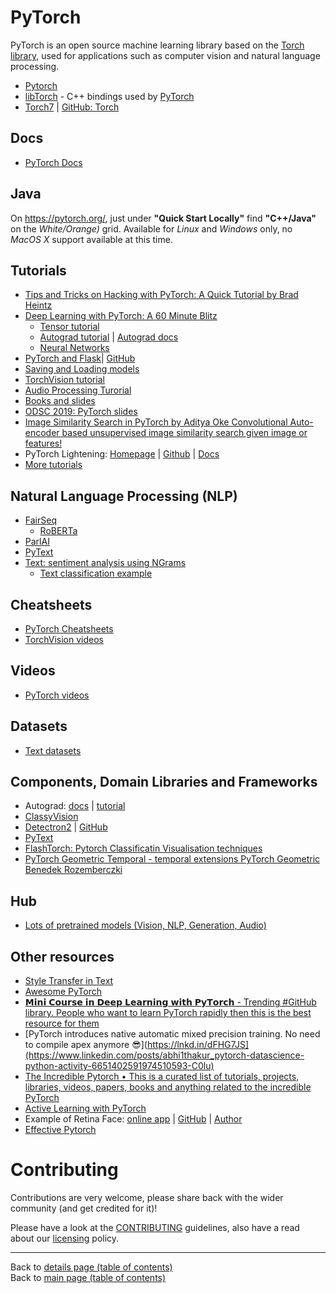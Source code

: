 # PyTorch

PyTorch is an open source machine learning library based on the [Torch library](http://torch.ch/), used for applications such as computer vision and natural language processing.

- [Pytorch](https://pytorch.org/)
- [libTorch](https://pytorch.org/cppdocs/installing.html) - C++ bindings used by [PyTorch](https://pytorch.org/)
- [Torch7](https://github.com/torch/torch7) | [GitHub: Torch](https://github.com/torch)

## Docs

- [PyTorch Docs](https://pytorch.org/docs/stable/index.html)

## Java

On https://pytorch.org/, just under **"Quick Start Locally"** find **"C++/Java"** on the _White/Orange)_ grid. Available for _Linux_ and _Windows_ only, no _MacOS X_ support available at this time. 

## Tutorials

- [Tips and Tricks on Hacking with PyTorch: A Quick Tutorial by Brad Heintz](https://www.youtube.com/watch?v=nwMPwR5TRCA)
- [Deep Learning with PyTorch: A 60 Minute Blitz](https://pytorch.org/tutorials/beginner/deep_learning_60min_blitz.html)
  - [Tensor tutorial](https://pytorch.org/tutorials/beginner/blitz/tensor_tutorial.html#sphx-glr-beginner-blitz-tensor-tutorial-py)
  - [Autograd tutorial](https://pytorch.org/tutorials/beginner/blitz/autograd_tutorial.html#sphx-glr-beginner-blitz-autograd-tutorial-py) | [Autograd docs](https://pytorch.org/docs/stable/autograd.html#function)
  - [Neural Networks](https://pytorch.org/tutorials/beginner/blitz/neural_networks_tutorial.html)
- [PyTorch and Flask](https://pytorch.org/tutorials/intermediate/flask_rest_api_tutorial.html)| [GitHub](https://github.com/avinassh/pytorch-flask-api)
- [Saving and Loading models](https://pytorch.org/tutorials/beginner/saving_loading_models.html)
- [TorchVision tutorial](https://pytorch.org/tutorials/intermediate/torchvision_tutorial.html)
- [Audio Processing Turorial](https://pytorch.org/tutorials/beginner/audio_preprocessing_tutorial.html)
- [Books and slides](https://github.com/bat67/pytorch-tutorials-examples-and-books/tree/master/books-and-slides)
- [ODSC 2019: PyTorch slides](https://github.com/soumith/talks/blob/master/2019-odsc-east-boston/pytorch-ODSC-East-2019.pdf)
- [Image Similarity Search in PyTorch by Aditya Oke Convolutional Auto-encoder based unsupervised image similarity search given image or features!](https://www.linkedin.com/posts/madewithml_machinelearning-artificialintelligence-madewithml-activity-6703312439720730624-4A73)
- PyTorch Lightening: [Homepage](https://pytorchlightning.ai) | [Github](https://github.com/PyTorchLightning/pytorch-lightning) | [Docs](https://pytorch-lightning.readthedocs.io/en/stable/)
- [More tutorials](https://pytorch.org/tutorials/)

## Natural Language Processing (NLP)

- [FairSeq](https://github.com/pytorch/fairseq/)
    - [RoBERTa](https://github.com/pytorch/fairseq/tree/master/examples/roberta)
- [ParlAI](https://github.com/facebookresearch/ParlAI)
- [PyText](https://github.com/facebookresearch/pytext)
- [Text: sentiment analysis using NGrams](https://pytorch.org/tutorials/beginner/text_sentiment_ngrams_tutorial.html) 
  - [Text classification example](https://github.com/pytorch/text/tree/master/examples/text_classification)

## Cheatsheets

- [PyTorch Cheatsheets](https://pytorch.org/tutorials/beginner/ptcheat.html)
- [TorchVision videos](https://www.youtube.com/watch?v=ECaQSXG_MBw)

## Videos

- [PyTorch videos](https://www.youtube.com/channel/UCWXI5YeOsh03QvJ59PMaXFw)

## Datasets

- [Text datasets](https://pytorch.org/text/datasets.html)

## Components, Domain Libraries and Frameworks

- Autograd: [docs](https://pytorch.org/docs/stable/autograd.html#function) | [tutorial](https://pytorch.org/tutorials/beginner/blitz/autograd_tutorial.html)
- [ClassyVision](https://github.com/facebookresearch/ClassyVision)
- [Detectron2](https://ai.facebook.com/blog/-detectron2-a-pytorch-based-modular-object-detection-library-/) | [GitHub](https://github.com/facebookresearch/detectron2)
- [PyText](https://github.com/facebookresearch/PyText)
- [FlashTorch: Pytorch Classificatin Visualisation techniques](https://misaogura.github.io/flashtorch/presentations/ldn-pytorch-meetup/#/)
- [PyTorch Geometric Temporal - temporal extensions PyTorch Geometric Benedek Rozemberczki](https://github.com/benedekrozemberczki/pytorch_geometric_temporal)

## Hub

- [Lots of pretrained models (Vision, NLP, Generation, Audio)](https://pytorch.org/hub/)

## Other resources

- [Style Transfer in Text](https://github.com/fuzhenxin/Style-Transfer-in-Text)
- [Awesome PyTorch](https://github.com/bharathgs/Awesome-pytorch-list)
- [𝗠𝗶𝗻𝗶 𝗖𝗼𝘂𝗿𝘀𝗲 𝗶𝗻 𝗗𝗲𝗲𝗽 𝗟𝗲𝗮𝗿𝗻𝗶𝗻𝗴 𝘄𝗶𝘁𝗵 𝗣𝘆𝗧𝗼𝗿𝗰𝗵 - Trending #GitHub library. People who want to learn PyTorch rapidly then this is the best resource for them](https://www.linkedin.com/posts/ashishpatel2604_github-artificialintelligence-machinelearning-activity-6628665986499338240-tGeg)
- [PyTorch introduces native automatic mixed precision training. No need to compile apex anymore 😎](https://lnkd.in/dFHG7JS](https://www.linkedin.com/posts/abhi1thakur_pytorch-datascience-python-activity-6651402591974510593-C0lu)
- [The Incredible Pytorch • This is a curated list of tutorials, projects, libraries, videos, papers, books and anything related to the incredible PyTorch](https://www.linkedin.com/posts/philipvollet_nlp-machinelearning-deeplearning-activity-6676333739670335489-R31y)
- [Active Learning with PyTorch](https://medium.com/pytorch/https-medium-com-robert-munro-active-learning-with-pytorch-2f3ee8ebec)
- Example of Retina Face: [online app](https://retinaface.herokuapp.com) | [GitHub](https://github.com/ternaus/retinaface_demo) | [Author](https://ternaus.github.io)
- [Effective Pytorch](https://www.linkedin.com/posts/philipvollet_machinelearning-nlp-pytorch-activity-6731643907819614208-xMXu)

# Contributing

Contributions are very welcome, please share back with the wider community (and get credited for it)!

Please have a look at the [CONTRIBUTING](../CONTRIBUTING.md) guidelines, also have a read about our [licensing](../LICENSE.md) policy.

---

Back to [details page (table of contents)](../README-details.md#misc)<br>
Back to [main page (table of contents)](../README.md)
